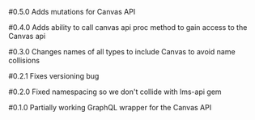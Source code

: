 #0.5.0
Adds mutations for Canvas API

#0.4.0
Adds ability to call canvas api proc method to gain access to the Canvas api

#0.3.0
Changes names of all types to include Canvas to avoid name collisions

#0.2.1
Fixes versioning bug

#0.2.0
Fixed namespacing so we don't collide with lms-api gem

#0.1.0
Partially working GraphQL wrapper for the Canvas API
